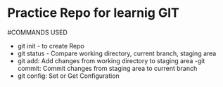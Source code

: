 # Practice Repo for learnig GIT

#COMMANDS USED

- git init - to create Repo
- git status - Compare working directory, current branch, staging area
- git add: Add changes from working directory to staging area
-git commit: Commit changes from staging area to current branch
- git config: Set or Get Configuration
